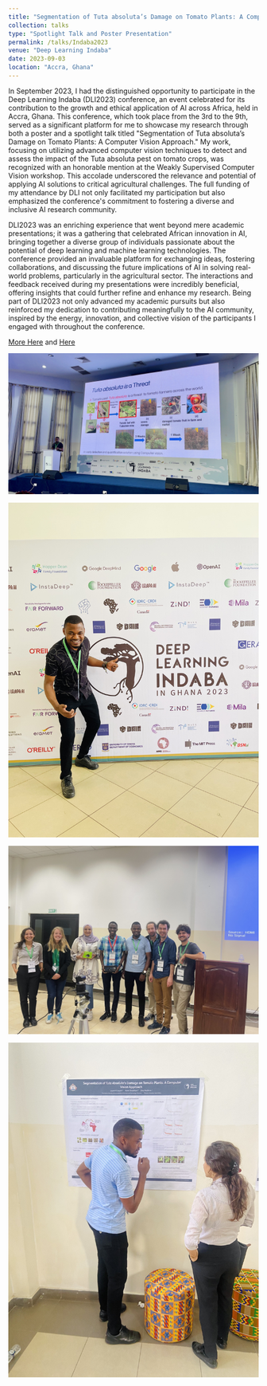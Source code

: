 ```yaml
---
title: "Segmentation of Tuta absoluta’s Damage on Tomato Plants: A Computer Vision Approach"
collection: talks
type: "Spotlight Talk and Poster Presentation"
permalink: /talks/Indaba2023
venue: "Deep Learning Indaba"
date: 2023-09-03
location: "Accra, Ghana"
---
```



In September 2023, I had the distinguished opportunity to participate in the Deep Learning Indaba (DLI2023) conference, an event celebrated for its contribution to the growth and ethical application of AI across Africa, held in Accra, Ghana. This conference, which took place from the 3rd to the 9th, served as a significant platform for me to showcase my research through both a poster and a spotlight talk titled "Segmentation of Tuta absoluta’s Damage on Tomato Plants: A Computer Vision Approach." My work, focusing on utilizing advanced computer vision techniques to detect and assess the impact of the Tuta absoluta pest on tomato crops, was recognized with an honorable mention at the Weakly Supervised Computer Vision workshop. This accolade underscored the relevance and potential of applying AI solutions to critical agricultural challenges. The full funding of my attendance by DLI not only facilitated my participation but also emphasized the conference's commitment to fostering a diverse and inclusive AI research community.

DLI2023 was an enriching experience that went beyond mere academic presentations; it was a gathering that celebrated African innovation in AI, bringing together a diverse group of individuals passionate about the potential of deep learning and machine learning technologies. The conference provided an invaluable platform for exchanging ideas, fostering collaborations, and discussing the future implications of AI in solving real-world problems, particularly in the agricultural sector. The interactions and feedback received during my presentations were incredibly beneficial, offering insights that could further refine and enhance my research. Being part of DLI2023 not only advanced my academic pursuits but also reinforced my dedication to contributing meaningfully to the AI community, inspired by the energy, innovation, and collective vision of the participants I engaged with throughout the conference.


[More Here](https://deeplearningindaba.com/2023/poster-submissions/) and [Here](https://wscv-indaba.github.io/2023#awards) 

![SelectedImage](/images/Indaba2023-1.JPG)

![SelectedImage](/images/Indaba2023-2.jpeg)

![SelectedImage](/images/Indaba2023-3.jpeg)

![SelectedImage](/images/Indaba2023-4.jpeg)
